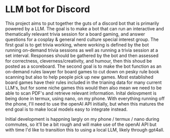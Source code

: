 # LLM bot for Discord
 This project aims to put together the guts of a discord bot that is primarily powered by a LLM. The goal is to make a bot that can run an interactive and thematically relevant trivia session for a board gaming, and answer questions for a cosplay & general nerd culture special interest group. The first goal is to get trivia working, where working is defined by the bot running on-demand trivia sessions as well as running a trivia session at a set interval. Responses should be gathered by the bot and then assessed for correctness, cleverness/creativity, and humour, then this shoud be posted as a scoreboard. The second goal is to make the bot function as an on-demand rules lawyer for board games to cut down on pesky rule book scanning but also to help people pick up new games. Most established board games have their rules included in the trianing data for many current LLM's, but for some niche games this would then also mean we need to be able to scan PDF's and retrieve relevant information. Inital delovpment is being done in termux, using nano, on my phone. With everything running off the phone, I'll need to use the openAI API initially, but when this matures the end goal is to make local models easy to integrate instead.

Initial development is happning largly on my phone / termux / nano during commutes, so it'll be a bit rough and will make use of the openAI API but with time I'd like to transition this to using a local LLM, likely through gpt4all.
